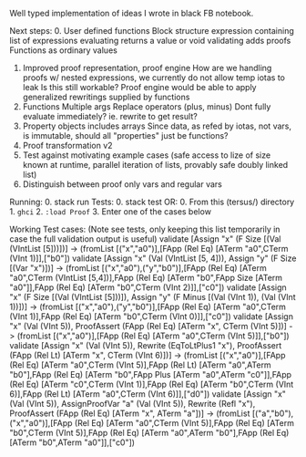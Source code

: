 Well typed implementation of ideas I wrote in black FB notebook.

Next steps:
0. User defined functions
    Block structure
        expression containing list of expressions
        evaluating returns a value or void
        validating adds proofs
    Functions as ordinary values
1. Improved proof representation, proof engine
    How are we handling proofs w/ nested expressions, we currently do not allow temp iotas to leak
        Is this still workable?
    Proof engine would be able to apply generalized rewritings supplied by functions
2. Functions
    Multiple args
    Replace operators (plus, minus)
    Dont fully evaluate immediately? ie. rewrite to get result?
3. Property objects
    includes arrays
    Since data, as refed by iotas, not vars, is immutable, should all "properties" just be functions?
4. Proof transformation v2
5. Test against motivating example cases (safe access to lize of size known at runtime, parallel iteration of lists, provably safe doubly linked list)
6. Distinguish between proof only vars and regular vars

Running:
    0. stack run
Tests:
    0. stack test
OR:
    0. From this (tersus/) directory
    1. `ghci`
    2. `:load Proof`
    3. Enter one of the cases below

Working Test cases: (Note see tests, only keeping this list temporarily in case the full validation output is useful)
    validate [Assign "x" (F Size [(Val (VIntList [5]))])]
      -> (fromList [("x","a0")],[FApp (Rel Eq) [ATerm "a0",CTerm (VInt 1)]],["b0"])
    validate [Assign "x" (Val (VIntList [5, 4])), Assign "y" (F Size [(Var "x")])]
      -> (fromList [("x","a0"),("y","b0")],[FApp (Rel Eq) [ATerm "a0",CTerm (VIntList [5,4])],FApp (Rel Eq) [ATerm "b0",FApp Size [ATerm "a0"]],FApp (Rel Eq) [ATerm "b0",CTerm (VInt 2)]],["c0"])
    validate [Assign "x" (F Size [(Val (VIntList [5]))]), Assign "y" (F Minus [(Val (VInt 1)), (Val (VInt 1))])]
      -> (fromList [("x","a0"),("y","b0")],[FApp (Rel Eq) [ATerm "a0",CTerm (VInt 1)],FApp (Rel Eq) [ATerm "b0",CTerm (VInt 0)]],["c0"])
    validate [Assign "x" (Val (VInt 5)),  ProofAssert (FApp (Rel Eq) [ATerm "x", CTerm (VInt 5)])]
      -> (fromList [("x","a0")],[FApp (Rel Eq) [ATerm "a0",CTerm (VInt 5)]],["b0"])
    validate [Assign "x" (Val (VInt 5)), Rewrite (EqToLtPlus1 "x"), ProofAssert (FApp (Rel Lt) [ATerm "x", CTerm (VInt 6)])]
      -> (fromList [("x","a0")],[FApp (Rel Eq) [ATerm "a0",CTerm (VInt 5)],FApp (Rel Lt) [ATerm "a0",ATerm "b0"],FApp (Rel Eq) [ATerm "b0",FApp Plus [ATerm "a0",ATerm "c0"]],FApp (Rel Eq) [ATerm "c0",CTerm (VInt 1)],FApp (Rel Eq) [ATerm "b0",CTerm (VInt 6)],FApp (Rel Lt) [ATerm "a0",CTerm (VInt 6)]],["d0"])
    validate [Assign "x" (Val (VInt 5)), AssignProofVar "a" (Val (VInt 5)), Rewrite (Refl "x"), ProofAssert (FApp (Rel Eq) [ATerm "x", ATerm "a"])]
      -> (fromList [("a","b0"),("x","a0")],[FApp (Rel Eq) [ATerm "a0",CTerm (VInt 5)],FApp (Rel Eq) [ATerm "b0",CTerm (VInt 5)],FApp (Rel Eq) [ATerm "a0",ATerm "b0"],FApp (Rel Eq) [ATerm "b0",ATerm "a0"]],["c0"])
    